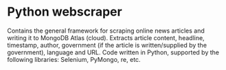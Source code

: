 # Python webscraper
Contains the general framework for scraping online news articles and writing it to MongoDB Atlas (cloud). Extracts article content, headline, timestamp, author, government (if the article is written/supplied by the government), language and URL. Code written in Python, supported by the following libraries: Selenium, PyMongo, re, etc.
